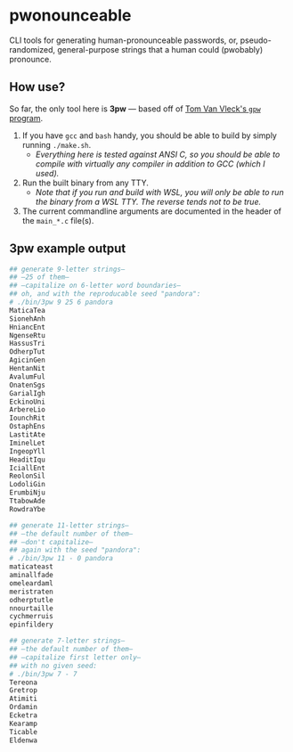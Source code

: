 # pwonounceable
CLI tools for generating human-pronounceable passwords, or, pseudo-randomized, general-purpose strings that a human could (pwobably) pronounce.

## How use?
So far, the only tool here is **3pw** — based off of [Tom Van Vleck's `gpw` program](https://multicians.org/thvv/gpw.html).
1. If you have `gcc` and `bash` handy, you should be able to build by simply running `./make.sh`.
    - *Everything here is tested against ANSI C, so you _should_ be able to compile with virtually any compiler in addition to GCC (which I used).*
2. Run the built binary from any TTY.
    - *Note that if you run and build with WSL, you will only be able to run the binary from a WSL TTY.  The reverse tends not to be true.*
3. The current commandline arguments are documented in the header of the `main_*.c` file(s).

## 3pw example output
```bash
## generate 9-letter strings—
## —25 of them—
## —capitalize on 6-letter word boundaries—
## oh, and with the reproducable seed "pandora":
# ./bin/3pw 9 25 6 pandora
MaticaTea
SionehAnh
HniancEnt
NgenseRtu
HassusTri
OdherpTut
AgicinGen
HentanNit
AvalumFul
OnatenSgs
GarialIgh
EckinoUni
ArbereLio
IounchRit
OstaphEns
LastitAte
IminelLet
IngeopYll
HeaditIqu
IciallEnt
ReolonSil
LodoliGin
ErumbiNju
TtabowAde
RowdraYbe
```

```bash
## generate 11-letter strings—
## —the default number of them—
## —don't capitalize—
## again with the seed "pandora":
# ./bin/3pw 11 - 0 pandora
maticateast
aminallfade
omeleardaml
meristraten
odherptutle
nnourtaille
cychmerruis
epinfildery
```

```bash
## generate 7-letter strings—
## —the default number of them—
## —capitalize first letter only—
## with no given seed:
# ./bin/3pw 7 - 7
Tereona
Gretrop
Atimiti
Ordamin
Ecketra
Kearamp
Ticable
Eldenwa
```
